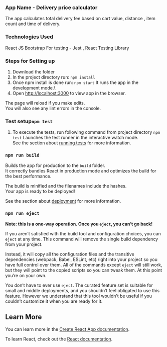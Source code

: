 ### App Name - Delivery price calculator  ###

The app calculates total delivery fee based on cart value, distance , item count and time of delivery.

###  Technologies Used ###
React JS
Bootstrap
For testing -  Jest , React Testing Library

###  Steps for Setting up  ###

1. Download the folder
2. In the project directory run: 
   `npm install`
3. Once npm install is done run:
   `npm start`
It runs the app in the development mode.\
4. Open [http://localhost:3000](http://localhost:3000) to view app in the browser.

The page will reload if you make edits.\
You will also see any lint errors in the console.

### Test setup`npm test` ###

1. To execute the tests, run following command from project directory
`npm test`
Launches the test runner in the interactive watch mode.\
See the section about [running tests](https://facebook.github.io/create-react-app/docs/running-tests) for more information.


### `npm run build`

Builds the app for production to the `build` folder.\
It correctly bundles React in production mode and optimizes the build for the best performance.

The build is minified and the filenames include the hashes.\
Your app is ready to be deployed!

See the section about [deployment](https://facebook.github.io/create-react-app/docs/deployment) for more information.

### `npm run eject`

**Note: this is a one-way operation. Once you `eject`, you can’t go back!**

If you aren’t satisfied with the build tool and configuration choices, you can `eject` at any time. This command will remove the single build dependency from your project.

Instead, it will copy all the configuration files and the transitive dependencies (webpack, Babel, ESLint, etc) right into your project so you have full control over them. All of the commands except `eject` will still work, but they will point to the copied scripts so you can tweak them. At this point you’re on your own.

You don’t have to ever use `eject`. The curated feature set is suitable for small and middle deployments, and you shouldn’t feel obligated to use this feature. However we understand that this tool wouldn’t be useful if you couldn’t customize it when you are ready for it.

## Learn More

You can learn more in the [Create React App documentation](https://facebook.github.io/create-react-app/docs/getting-started).

To learn React, check out the [React documentation](https://reactjs.org/).
